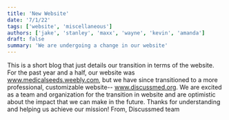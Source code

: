 ```yaml
---
title: 'New Website'
date: '7/1/22'
tags: ['website', 'miscellaneous']
authors: ['jake', 'stanley', 'maxx', 'wayne', 'kevin', 'amanda']
draft: false
summary: 'We are undergoing a change in our website'
---
```

This is a short blog that just details our transition in terms of the website. For the past year and a half, our website was www.medicalseeds.weebly.com, but we have since transitioned to a more professional, customizable website-- www.discussmed.org. We are excited as a team and organization for the transition in website and are optimistic about the impact that we can make in the future. Thanks for understanding and helping us achieve our mission!
From,
Discussmed team
